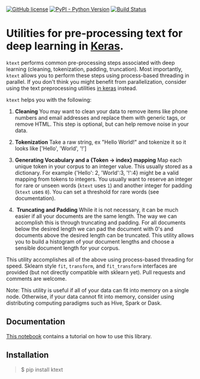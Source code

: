 [![GitHub license](https://img.shields.io/github/license/hamelsmu/ktext.svg)](https://github.com/hamelsmu/ktext/blob/master/LICENSE) 
[![PyPI - Python Version](https://img.shields.io/pypi/pyversions/Django.svg)](https://github.com/hamelsmu/ktext)
[![Build Status](https://dev.azure.com/hahusain/hahusain/_apis/build/status/hamelsmu.ktext%20test?branchName=master)](https://dev.azure.com/hahusain/hahusain/_build/latest?definitionId=6&branchName=master)


# Utilities for pre-processing text for deep learning in [Keras](https://keras.io/).  

`ktext` performs common pre-processing steps associated with deep learning (cleaning, tokenization, padding, truncation).  Most importantly, `ktext` allows you to perform these steps using process-based threading in parallel.  If you don't think you might benefit from parallelization, consider using the text preprocessing utilities [in keras](https://keras.io/preprocessing/text/) instead.

`ktext` helps you with the following:

1.  **Cleaning** You may want to clean your data to remove items like phone numbers and email addresses and replace them with generic tags, or remove HTML.  This step is optional, but can help remove noise in your data.

2.  **Tokenization** Take a raw string, ex "Hello World!" and tokenize it so it looks like ['Hello', 'World', '!']

3. **Generating Vocabulary and a {Token -> index} mapping** Map each unique token in your corpus to an integer value.  This usually stored as a dictionary.  For example {'Hello': 2, 'World':3, '!':4} might be a valid mapping from tokens to integers.  You usually want to reserve an integer for rare or unseen words (`ktext` uses `1`) and another integer for padding (`ktext` uses `0`).  You can set a threshold for rare words (see documentation).

4.  **Truncating and Padding** While it is not necessary, it can be much easier if all your documents are the same length.  The way we can accomplish this is through truncating and padding.  For all documents below the desired length we can pad the document with 0's and  documents above the desired length can be truncated.  This utility allows you to build a histogram of your document lengths and choose a sensible document length for your corpus.

This utility accomplishes all of the above using process-based threading for speed.  Sklearn style `fit`, `transform`, and `fit_transform` interfaces are provided (but not directly compatible with sklearn yet).  Pull requests and comments are welcome.  

Note: This utility is useful if all of your data can fit into memory on a single node.  Otherwise, if your data cannot fit into memory, consider using distributing computing paradigms such as Hive, Spark or Dask.  

## Documentation
[This notebook](./notebooks/Tutorial.ipynb) contains a tutorial on how to use this library.

## Installation

> $ pip install ktext
